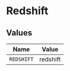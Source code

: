 # Redshift


## Values

| Name       | Value      |
| ---------- | ---------- |
| `REDSHIFT` | redshift   |